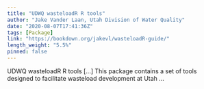 ```yaml
---
title: "UDWQ wasteloadR R tools"
author: "Jake Vander Laan, Utah Division of Water Quality"
date: "2020-08-07T17:41:36Z"
tags: [Package]
link: "https://bookdown.org/jakevl/wasteloadR-guide/"
length_weight: "5.5%"
pinned: false
---
```


UDWQ wasteloadR R tools [...] This package contains a set of tools designed to facilitate wasteload development at Utah ...
